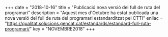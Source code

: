 +++
date = "2018-10-16"
title = "Publicació nova versió del full de ruta del programari"
description = "Aquest mes d'Octubre ha estat publicada una nova versió del full de ruta del programari estandarditzat pel CTTI"
enllac = "https://qualitat.solucions.gencat.cat/estandards/estandard-full-ruta-programari/"
key = "NOVEMBRE2018"
+++
